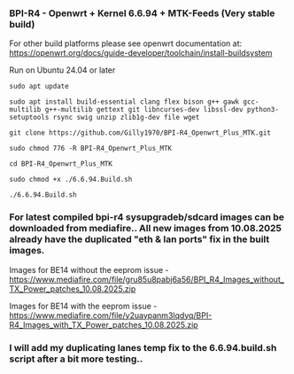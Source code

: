 ### BPI-R4 - Openwrt + Kernel 6.6.94 + MTK-Feeds (Very stable build)

For other build platforms please see openwrt documentation at: https://openwrt.org/docs/guide-developer/toolchain/install-buildsystem

Run on Ubuntu 24.04 or later

`sudo apt update`

`sudo apt install build-essential clang flex bison g++ gawk gcc-multilib g++-multilib gettext git libncurses-dev libssl-dev python3-setuptools rsync swig unzip zlib1g-dev file wget`

`git clone https://github.com/Gilly1970/BPI-R4_Openwrt_Plus_MTK.git`

`sudo chmod 776 -R BPI-R4_Openwrt_Plus_MTK`

`cd BPI-R4_Openwrt_Plus_MTK`

`sudo chmod +x ./6.6.94.Build.sh`

`./6.6.94.Build.sh`

### For latest compiled bpi-r4 sysupgradeb/sdcard images can be downloaded from mediafire.. All new images from 10.08.2025 already have the duplicated "eth & lan ports" fix in the built images.

Images for BE14 without the eeprom issue - https://www.mediafire.com/file/gru85u8pabj6a56/BPI_R4_Images_without_TX_Power_patches_10.08.2025.zip

Images for BE14 with the eeprom issue - https://www.mediafire.com/file/y2uaypanm3lqdyq/BPI-R4_Images_with_TX_Power_patches_10.08.2025.zip

### I will add my duplicating lanes temp fix to the 6.6.94.build.sh script after a bit more testing..

